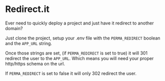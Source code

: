 # Redirect.it
Ever need to quickly deploy a project and just have it redirect to another domain?

Just clone the project, setup your .env file with the `PERMA_REDIRECT` boolean and the `APP_URL` string.

Once those strings are set, (if `PERMA_REDIRECT` is set to true) it will 301 redirect the user to the `APP_URL`. Which means you will need your proper http/https schema on the url.

If `PERMA_REDIRECT` is set to false it will only 302 redirect the user.